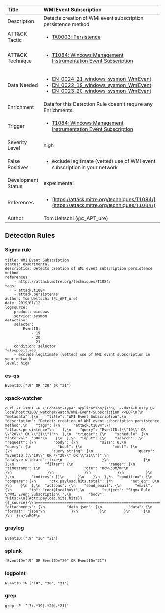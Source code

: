 | Title                | WMI Event Subscription                                                                                                                                                 |
|:---------------------|:------------------------------------------------------------------------------------------------------------------------------------------------------------|
| Description          | Detects creation of WMI event subscription persistence method                                                                                                                                           |
| ATT&amp;CK Tactic    |  <ul><li>[TA0003: Persistence](https://attack.mitre.org/tactics/TA0003)</li></ul>  |
| ATT&amp;CK Technique | <ul><li>[T1084: Windows Management Instrumentation Event Subscription](https://attack.mitre.org/techniques/T1084)</li></ul>  |
| Data Needed          | <ul><li>[DN_0024_21_windows_sysmon_WmiEvent](../Data_Needed/DN_0024_21_windows_sysmon_WmiEvent.md)</li><li>[DN_0022_19_windows_sysmon_WmiEvent](../Data_Needed/DN_0022_19_windows_sysmon_WmiEvent.md)</li><li>[DN_0023_20_windows_sysmon_WmiEvent](../Data_Needed/DN_0023_20_windows_sysmon_WmiEvent.md)</li></ul>  |
| Enrichment           |  Data for this Detection Rule doesn't require any Enrichments.  |
| Trigger              | <ul><li>[T1084: Windows Management Instrumentation Event Subscription](../Triggers/T1084.md)</li></ul>  |
| Severity Level       | high |
| False Positives      | <ul><li>exclude legitimate (vetted) use of WMI event subscription in your network</li></ul>  |
| Development Status   | experimental |
| References           | <ul><li>[https://attack.mitre.org/techniques/T1084/](https://attack.mitre.org/techniques/T1084/)</li></ul>  |
| Author               | Tom Ueltschi (@c_APT_ure) |


## Detection Rules

### Sigma rule

```
title: WMI Event Subscription
status: experimental
description: Detects creation of WMI event subscription persistence method
references:
    - https://attack.mitre.org/techniques/T1084/
tags:
    - attack.t1084
    - attack.persistence
author: Tom Ueltschi (@c_APT_ure)
date: 2019/01/12
logsource:
    product: windows
    service: sysmon
detection:
    selector:
        EventID:
            - 19
            - 20
            - 21
    condition: selector
falsepositives:
    - exclude legitimate (vetted) use of WMI event subscription in your network
level: high

```





### es-qs
    
```
EventID:("19" OR "20" OR "21")
```


### xpack-watcher
    
```
curl -s -XPUT -H \'Content-Type: application/json\' --data-binary @- localhost:9200/_watcher/watch/WMI-Event-Subscription <<EOF\n{\n  "metadata": {\n    "title": "WMI Event Subscription",\n    "description": "Detects creation of WMI event subscription persistence method",\n    "tags": [\n      "attack.t1084",\n      "attack.persistence"\n    ],\n    "query": "EventID:(\\"19\\" OR \\"20\\" OR \\"21\\")"\n  },\n  "trigger": {\n    "schedule": {\n      "interval": "30m"\n    }\n  },\n  "input": {\n    "search": {\n      "request": {\n        "body": {\n          "size": 0,\n          "query": {\n            "bool": {\n              "must": [\n                {\n                  "query_string": {\n                    "query": "EventID:(\\"19\\" OR \\"20\\" OR \\"21\\")",\n                    "analyze_wildcard": true\n                  }\n                }\n              ],\n              "filter": {\n                "range": {\n                  "timestamp": {\n                    "gte": "now-30m/m"\n                  }\n                }\n              }\n            }\n          }\n        },\n        "indices": []\n      }\n    }\n  },\n  "condition": {\n    "compare": {\n      "ctx.payload.hits.total": {\n        "not_eq": 0\n      }\n    }\n  },\n  "actions": {\n    "send_email": {\n      "email": {\n        "to": "root@localhost",\n        "subject": "Sigma Rule \'WMI Event Subscription\'",\n        "body": "Hits:\\n{{#ctx.payload.hits.hits}}{{_source}}\\n================================================================================\\n{{/ctx.payload.hits.hits}}",\n        "attachments": {\n          "data.json": {\n            "data": {\n              "format": "json"\n            }\n          }\n        }\n      }\n    }\n  }\n}\nEOF\n
```


### graylog
    
```
EventID:("19" "20" "21")
```


### splunk
    
```
(EventID="19" OR EventID="20" OR EventID="21")
```


### logpoint
    
```
EventID IN ["19", "20", "21"]
```


### grep
    
```
grep -P '^(?:.*19|.*20|.*21)'
```



